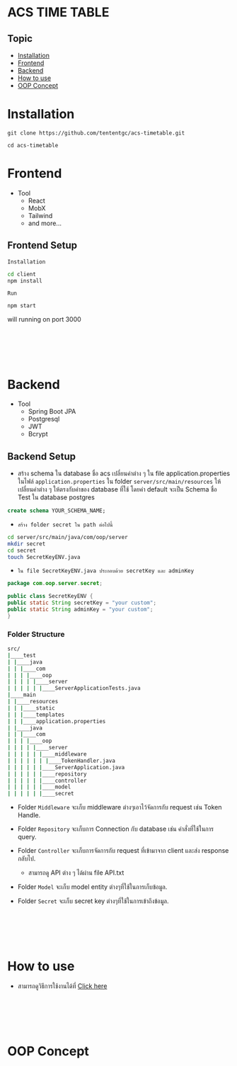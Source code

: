 # ACS TIME TABLE

## Topic

- [Installation](#installation)
- [Frontend](#frontend)
- [Backend](#backend)
- [How to use](#how-to-use)
- [OOP Concept](#oop-concept)

# Installation

```
git clone https://github.com/tententgc/acs-timetable.git

cd acs-timetable

```

# Frontend

- Tool
  - React
  - MobX
  - Tailwind
  - and more...

## Frontend Setup

`Installation`

```bash
cd client
npm install
```

`Run`

```bash
npm start
```

will running on port 3000

<br/>
<br/>
<br/>
<br/>

# Backend

- Tool
  - Spring Boot JPA
  - Postgresql
  - JWT
  - Bcrypt

## Backend Setup

- สร้าง schema ใน database ชื่อ acs
  เปลี่ยนค่าต่าง ๆ ใน file application.properties ในไฟล์ `application.properties` ใน folder `server/src/main/resources` ให้เปลี่ยนค่าต่าง ๆ ให้ตรงกับค่าของ database ที่ใช้ โดยค่า default จะเป็น Schema ชื่อ Test ใน database postgres

```sql
create schema YOUR_SCHEMA_NAME;
```

- `สร้าง folder secret ใน path ต่อไปนี้`

```bash
cd server/src/main/java/com/oop/server
mkdir secret
cd secret
touch SecretKeyENV.java
```

- `ใน file SecretKeyENV.java ประกอบด้วย secretKey และ adminKey`

```java
package com.oop.server.secret;

public class SecretKeyENV {
public static String secretKey = "your custom";
public static String adminKey = "your custom";
}
```

### Folder Structure

```bash
src/
|____test
| |____java
| | |____com
| | | |____oop
| | | | |____server
| | | | | |____ServerApplicationTests.java
|____main
| |____resources
| | |____static
| | |____templates
| | |____application.properties
| |____java
| | |____com
| | | |____oop
| | | | |____server
| | | | | |____middleware
| | | | | | |____TokenHandler.java
| | | | | |____ServerApplication.java
| | | | | |____repository
| | | | | |____controller
| | | | | |____model
| | | | | |____secret
```

- Folder `Middleware` จะเก็บ middleware ต่างๆเอาไว้จัดการกับ request เช่น Token Handle.

- Folder `Repository` จะเก็บการ Connection กับ database เช่น คำสั่งที่ใช้ในการ query.

- Folder `Controller` จะเก็บการจัดการกับ request ที่เข้ามาจาก client และส่ง response กลับไป.

  - สามารถดู API ต่าง ๆ ได้ผ่าน file API.txt

- Folder `Model` จะเก็บ model entity ต่างๆที่ใช้ในการเก็บข้อมูล.

- Folder `Secret` จะเก็บ secret key ต่างๆที่ใช้ในการเข้าถึงข้อมูล.

<br/>
<br/>
<br/>
<br/>

# How to use

- สามารถดูวิธีการใช้งานได้ที่ [Click here](youtube...)

<br/>
<br/>
<br/>
<br/>

# OOP Concept
